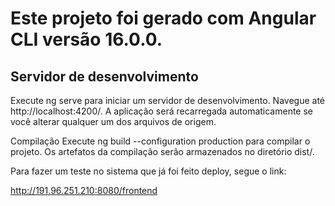 # Este projeto foi gerado com Angular CLI versão 16.0.0.

## Servidor de desenvolvimento
Execute ng serve para iniciar um servidor de desenvolvimento. Navegue até http://localhost:4200/. A aplicação será recarregada automaticamente se você alterar qualquer um dos arquivos de origem.

Compilação
Execute ng build --configuration production para compilar o projeto. Os artefatos da compilação serão armazenados no diretório dist/.


Para fazer um teste no sistema que já foi feito deploy, segue o link:

http://191.96.251.210:8080/frontend
